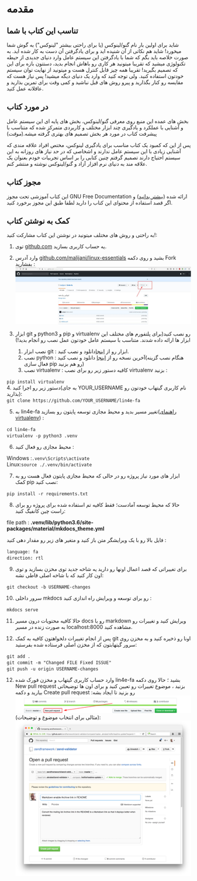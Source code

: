 # مقدمه

## تناسب این کتاب با شما

شاید برای اولین بار نام گنو/لینوکس (یا برای راحتی بیشتر "لینوکس") به گوش شما میخورد! شاید هم نکاتی از آن شنیده اید و برای یادگرفتن آن دست به کار شده اید. به صورت خلاصه باید بگم که شما با یادگرفتن این سیستم عامل وارد دنیای جدیدی از حیطه تکنولوژی میشید که تقریبا میتونید هر کاری رو باهاش انجام بدید، دستتون بازه برای این که تصمیم بگیرید! تقریبا همه چیز قابل کنترل هست و میتونید از نهایت توان سیستم خودتون استفاده کنید. ولی توجه کنید که وارد یک دنیای دیگه میشید! پس نیاز هست که مقایسه رو کنار بگذارید و پیرو روش های قبل نباشید و کمی وقت برای تمرین بذارید و عاقلانه عمل کنید.

## در مورد کتاب

بخش های عمده این منبع روی معرفی گنو/لینوکس، بخش های پایه ای این سیستم عامل و آشنایی با عملکرد و یادگیری چند ابزار مختلف و کاربردی متمرکز شده که متناسب با پیشرفت کتاب در مورد هر بخش تصمیم های بهتری گرفته میشه.(*موقت*)

پس از این که کمبود یک کتاب مناسب برای یادگیری لینوکس، مختص افراد علاقه مندی که آشنایی زیادی با این سیستم عامل ندارند و اشخاصی که در حد نیاز های روزانه به این سیستم احتیاج دارند تصمیم گرفتم چنین کتابی را بر اساس تجربیات خودم بعنوان یک علاقه مند به دنیای نرم افزار آزاد و گنو/لینوکس نوشته و منتشر کنم.

## مجوز کتاب

این کتاب آموزشی تحت مجوز GNU Free Documentation ارائه شده ([بیشتر بدانید](https://www.gnu.org/licenses/fdl-1.3.en.html)) و اگر قصد استفاده از محتوای این کتاب را دارید لطفا طبق این مجوز برخورد کنید.

## کمک به نوشتن کتاب

به راحتی و روش های مختلف میتونید در نوشتن این کتاب مشارکت کنید!:

1. توی [github.com](https://github.com) یه حساب کاربری بسازید.

2. وارد آدرس [github.com/malijani/linux-essentials](https://github.com/malijani/linux-essentials) بشید و روی دکمه Fork بفشارید :‌
![گرفتن یک شاخه از مخزن](./images/preface/fork_add.png)

3. ابزار git و python3 و pip و virtualenv رو نصب کنید(برای پلتفورم های مختلف این ابزار ها ارائه داده شدند. متناسب با سیستم عامل خودتون عمل نصب رو انجام بدید!)
    1. نصب ابزار git : ابزار رو از [اینجا](https://git-scm.com/downloads)دانلود و نصب کنید.
    2. نصب python : آخرین نسخه رو از [اینجا](https://www.python.org/downloads/) دانلود و نصب کنید(هنگام نصب گزینه فعال سازی pip رو هم بزنید)
    3. نصب virtualenv : کافیه دستور زیر رو برای نصب virtualenv بزنید :

<div dir="ltr"><code>pip install virtualenv</code></div>
4. دستور زیر رو اجرا کنید(به جای YOUR_USERNAME نام کاربری گیتهاب خودتون رو بذارید):

<div dir="ltr"><code>git clone https://github.com/YOUR_USERNAME/lin4e-fa</code></div>

5. به lin4e-fa تغییر مسیر بدید و  محیط مجازی توسعه پایتون رو بسازید([راهنمای virtualenv](https://virtualenv.pypa.io/en/latest/userguide/)) :

<div dir="ltr"><code>cd lin4e-fa</code></div>

<div dir="ltr"><code>virtualenv -p python3 .venv</code></div>

6. محیط مجازی رو فعال کنید :

<div dir="ltr">
    <span dir="ltr">Windows :<code>.venv\Scripts\activate</code></span><br/>
    <span dir="ltr">Linux:<code>source ./.venv/bin/activate</code></span>
</div>

7. ابزار های مورد نیاز پروژه رو در حالی که محیط مجازی پایتون فعال هست رو به کمک pip نصب کنید:

<div dir="ltr"><code>pip install -r requirements.txt</code></div>

8. حالا که محیط توسعه آمادست؛ فقط کافیه تم استفاده شده برای پروژه رو برای راست چین کانفیگ کنید:

<div dir="ltr">file path : <b>.venv/lib/python3.6/site-packages/material/mkdocs_theme.yml</b></div>

 فایل بالا رو با یک ویرایشگر متن باز کنید و متغیر های زیر رو مقدار دهی کنید :

<div dir="ltr">
    <code>language: fa</code><br>
    <code>direction: rtl</code>
</div>

9. برای تغییراتی که قصد اعمال اونها رو دارید یه شاخه جدید توی مخزن بسازید و توی اون کار کنید که با شاخه اصلی قاطی نشه:

<div dir="ltr"><code>git checkout -b USERNAME-changes</code></div>

10. سرور داخلی mkdocs رو برای توسعه و ویرایش راه اندازی کنید :

<div dir="ltr"><code>mkdocs serve</code></div>

11. حالا کافیه محتویات درون مسیر docs رو با markdown ویرایش کنید و تغییرات رو به صورت زنده در مسیر localhost:8000 مشاهده کنید.

12. پس از انجام تغییرات دلخواهتون کافیه به کمک git اونا رو ذخیره کنید و به مخزن روی سرور گیتهابتون که از مخزن اصلی فرستاده شده بفرستید:

<div dir="ltr"><code>git add .</code></div>
<div dir="ltr"><code>git commit -m "Changed FILE Fixed ISSUE"</code></div>
<div dir="ltr"><code>git push -u origin USERNAME-changes</code></div>

12. وارد حساب کاربری گیتهاب و مخزن فورک شده lin4e-fa بشید ؛ حالا روی دکمه New pull request بزنید ، موضوع تغییرات رو تعیین کنید و برای اون ها توضیحاتی بیارید و دکمه Create pull request رو بزنید تا ایجاد بشه:
![ایجاد pull request](./images/preface/pull_request.png)
(مثالی برای انتخاب موضوع و توضیحات):
![ساخت pull request](./images/preface/create_pull_request.png)
